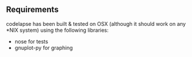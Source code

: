 Requirements
------------

codelapse has been built & tested on OSX (although it should work on
any *NIX system) using the following libraries:

* nose for tests
* gnuplot-py for graphing
